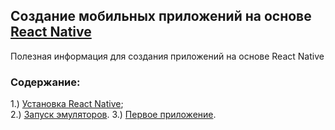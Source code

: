 ## Создание мобильных приложений на основе [React Native]
Полезная информация для создания приложений на основе React Native

### Содержание:
1.) [Установка React Native];  
2.) [Запуск эмуляторов].
3.) [Первое приложение].  

[Установка React Native]: https://github.com/NetWorkRoom/react-native-start/tree/install
[React Native]: https://facebook.github.io/react-native/
[Запуск эмуляторов]: https://github.com/NetWorkRoom/react-native-start/tree/emulators
 [Первое приложение]: https://github.com/NetWorkRoom/react-native-start/tree/projectOne
